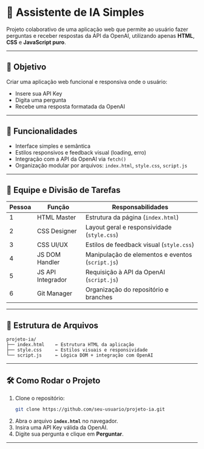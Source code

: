 # 🤖 Assistente de IA Simples

Projeto colaborativo de uma aplicação web que permite ao usuário fazer perguntas e receber respostas da API da OpenAI, utilizando apenas **HTML**, **CSS** e **JavaScript puro**.

---

## 🎯 Objetivo
Criar uma aplicação web funcional e responsiva onde o usuário:
- Insere sua API Key
- Digita uma pergunta
- Recebe uma resposta formatada da OpenAI

---

## 🧠 Funcionalidades
- Interface simples e semântica
- Estilos responsivos e feedback visual (loading, erro)
- Integração com a API da OpenAI via `fetch()`
- Organização modular por arquivos: `index.html`, `style.css`, `script.js`

---

## 👥 Equipe e Divisão de Tarefas

| Pessoa | Função | Responsabilidades |
|--------|--------|-------------------|
| 1 | HTML Master | Estrutura da página (`index.html`) |
| 2 | CSS Designer | Layout geral e responsividade (`style.css`) |
| 3 | CSS UI/UX | Estilos de feedback visual (`style.css`) |
| 4 | JS DOM Handler | Manipulação de elementos e eventos (`script.js`) |
| 5 | JS API Integrador | Requisição à API da OpenAI (`script.js`) |
| 6 | Git Manager | Organização do repositório e branches |

---

## 📁 Estrutura de Arquivos

```
projeto-ia/
├── index.html    ← Estrutura HTML da aplicação
├── style.css     ← Estilos visuais e responsividade
└── script.js     ← Lógica DOM + integração com OpenAI
```

---

## 🛠️ Como Rodar o Projeto

1. Clone o repositório:
   ```bash
   git clone https://github.com/seu-usuario/projeto-ia.git
   ```
2. Abra o arquivo **`index.html`** no navegador.
3. Insira uma API Key válida da OpenAI.
4. Digite sua pergunta e clique em **Perguntar**.

---
